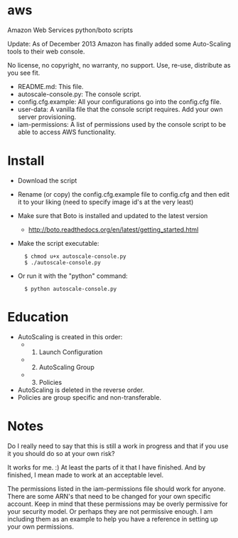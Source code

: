 aws
===

Amazon Web Services python/boto scripts

Update: As of December 2013 Amazon has finally added some Auto-Scaling tools to their web console.

No license, no copyright, no warranty, no support. Use, re-use, distribute as you see fit.

- README.md: This file.
- autoscale-console.py: The console script.
- config.cfg.example: All your configurations go into the config.cfg file.
- user-data: A vanilla file that the console script requires. Add your own server provisioning.
- iam-permissions: A list of permissions used by the console script to be able to access AWS functionality.

Install
=======

- Download the script
- Rename (or copy) the config.cfg.example file to config.cfg and then edit it to your liking
(need to specify image id's at the very least)
- Make sure that Boto is installed and updated to the latest version
  - http://boto.readthedocs.org/en/latest/getting_started.html

- Make the script executable:

        $ chmod u+x autoscale-console.py
        $ ./autoscale-console.py

- Or run it with the "python" command:

        $ python autoscale-console.py

Education
=========

- AutoScaling is created in this order:
  - 1) Launch Configuration
  - 2) AutoScaling Group
  - 3) Policies
- AutoScaling is deleted in the reverse order.
- Policies are group specific and non-transferable.


Notes
=====

Do I really need to say that this is still a work in progress and that if you use it you should do so at your own risk?

It works for me. :) At least the parts of it that I have finished. And by finished, I mean made to work at an acceptable level.

The permissions listed in the iam-permissions file should work for anyone. There are some ARN's that need to be changed for your own specific account. Keep in mind that these permissions may be overly permissive for your security model. Or perhaps they are not permissive enough. I am including them as an example to help you have a reference in setting up your own permissions.
